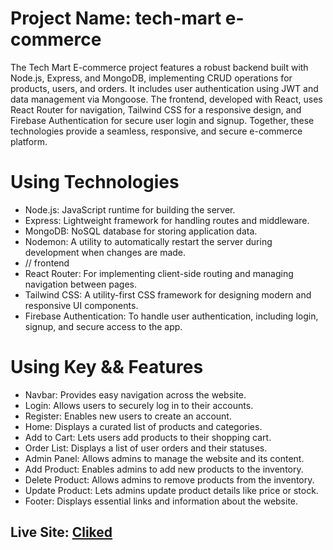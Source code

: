 # Project Name: tech-mart e-commerce 
The Tech Mart E-commerce project features a robust backend built with Node.js, Express, and MongoDB, implementing CRUD operations for products, users, and orders. It includes user authentication using JWT and data management via Mongoose. The frontend, developed with React, uses React Router for navigation, Tailwind CSS for a responsive design, and Firebase Authentication for secure user login and signup. Together, these technologies provide a seamless, responsive, and secure e-commerce platform.
#
# Using Technologies
- Node.js: JavaScript runtime for building the server.
- Express: Lightweight framework for handling routes and middleware.
- MongoDB: NoSQL database for storing application data.
- Nodemon: A utility to automatically restart the server during development when changes are made.
- // frontend
- React Router: For implementing client-side routing and managing navigation between pages.
- Tailwind CSS: A utility-first CSS framework for designing modern and responsive UI components.
- Firebase Authentication: To handle user authentication, including login, signup, and secure access to the app.

# Using Key && Features
- Navbar: Provides easy navigation across the website.
- Login: Allows users to securely log in to their accounts.
- Register: Enables new users to create an account.
- Home: Displays a curated list of products and categories.
- Add to Cart: Lets users add products to their shopping cart.
- Order List: Displays a list of user orders and their statuses.
- Admin Panel: Allows admins to manage the website and its content.
- Add Product: Enables admins to add new products to the inventory.
- Delete Product: Allows admins to remove products from the inventory.
- Update Product: Lets admins update product details like price or stock.
- Footer: Displays essential links and information about the website.

## Live Site: [Cliked](https://tech-mart-2912.netlify.app)
